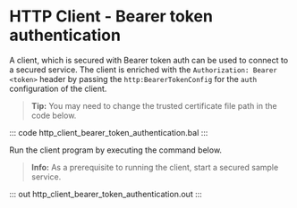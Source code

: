 # HTTP Client - Bearer token authentication

A client, which is secured with Bearer token auth can be used to connect to a secured service. The client is enriched with the `Authorization: Bearer <token>` header by passing the `http:BearerTokenConfig` for the `auth` configuration of the client.

>**Tip:** You may need to change the trusted certificate file path in the code below.

::: code http_client_bearer_token_authentication.bal :::

Run the client program by executing the command below.

>**Info:** As a prerequisite to running the client, start a secured sample service.

::: out http_client_bearer_token_authentication.out :::

